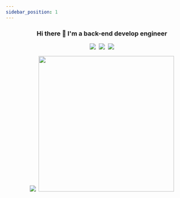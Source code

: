 ```yaml
---
sidebar_position: 1
---
```

<h3 align="center"> Hi there 👋 I'm a back-end develop engineer </h3>
<div align="center">
<p>
    <img src="https://img.shields.io/badge/Java-Developer-brightgreen"/>&nbsp;
    <img src="https://img.shields.io/badge/Golang-Lover-blueviolet"/>&nbsp;
    <img src="https://img.shields.io/badge/Exp-2+year-red"/>
</p>
<img src="https://github-readme-stats.vercel.app/api?username=chriy"/>&nbsp;
<img src="https://github-readme-stats.vercel.app/api/top-langs/?username=chriy&layout=compact" width="355px"/>
</div>
